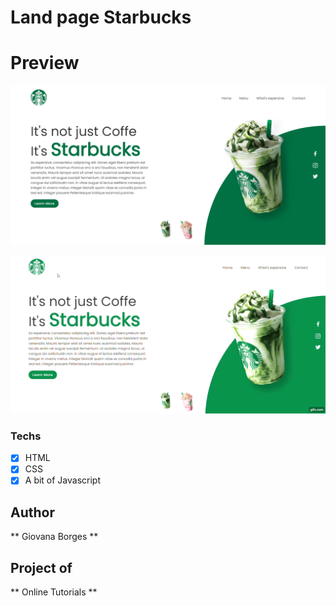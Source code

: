 # Land page Starbucks

# Preview
<img src="assets/coffe.png" alt="result">

![](assets/gif.gif)

### Techs
* [x] HTML 
* [x] CSS
* [x] A bit of Javascript

## Author
** Giovana Borges **

## Project of 
** Online Tutorials **
